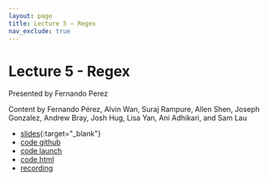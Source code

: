 ```yaml
---
layout: page
title: Lecture 5 – Regex
nav_exclude: true
---
```


# Lecture 5 - Regex

Presented by Fernando Perez

Content by Fernando Pérez, Alvin Wan, Suraj Rampure, Allen Shen, Joseph Gonzalez, Andrew Bray, Josh Hug, Lisa Yan, Ani Adhikari, and Sam Lau

- [slides](https://docs.google.com/presentation/d/1MO_bFwXCCPIuAwU27RoqZZcy0SCWCJl-AzgU84Ja3I8/edit?usp=sharing){:target="_blank"}
- [code github](https://github.com/DS-100/fa22/blob/main/lec/lec05/lec05.ipynb)
- [code launch](https://data100.datahub.berkeley.edu/hub/user-redirect/git-pull?repo=https%3A%2F%2Fgithub.com%2FDS-100%2Ffa22&branch=main&urlpath=lab%2Ftree%2Ffa22%2Flec%2Flec05%2Flec05.ipynb)
- [code html](../../resources/assets/lectures/lec05/lec05.html)
- [recording](https://bcourses.berkeley.edu/courses/1518286/external_tools/78985)